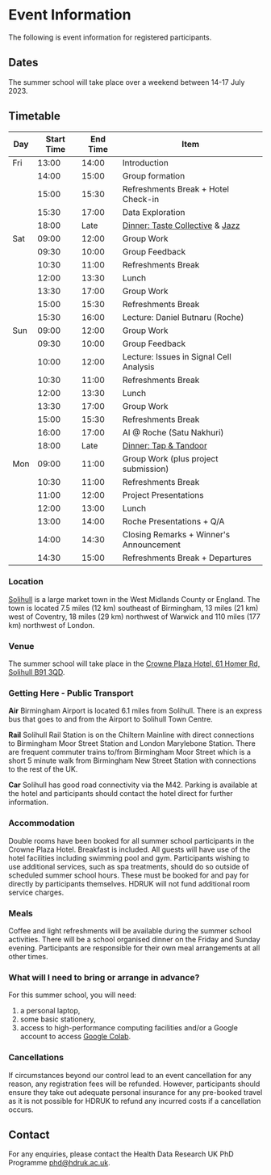 # Event Information

The following is event information for registered participants.

## Dates

The summer school will take place over a weekend between 14-17 July 2023. 

## Timetable

|Day|Start Time|End Time|Item|
|---|----------|--------|----|
|Fri|13:00|14:00|Introduction|
|      |14:00|15:00|Group formation|
|      |15:00|15:30|Refreshments Break + Hotel Check-in|
|      |15:30|17:00|Data Exploration|
|      |18:00|Late |[Dinner: Taste Collective](https://tastecollectivesolihull.co.uk/) & [Jazz](https://solihullbid.co.uk/events/solihull-jazz-festival-2023/)| 
|Sat|09:00|12:00|Group Work|
|   |09:30|10:00|Group Feedback|
|   |10:30|11:00|Refreshments Break|
|   |12:00|13:30|Lunch|
|   |13:30|17:00|Group Work|
|   |15:00|15:30|Refreshments Break|
|   |15:30|16:00|Lecture: Daniel Butnaru (Roche)|
|Sun|09:00|12:00|Group Work|
|   |09:30|10:00|Group Feedback|
|   |10:00|12:00|Lecture: Issues in Signal Cell Analysis|
|   |10:30|11:00|Refreshments Break|
|   |12:00|13:30|Lunch|
|   |13:30|17:00|Group Work|
|   |15:00|15:30|Refreshments Break|
|   |16:00|17:00|AI @ Roche (Satu Nakhuri)|
|   |18:00|Late |[Dinner: Tap & Tandoor](https://tapandtandoor.co.uk/)| 
|Mon|09:00|11:00|Group Work (plus project submission)|
|   |10:30|11:00|Refreshments Break|
|   |11:00|12:00|Project Presentations|
|   |12:00|13:00|Lunch|
|   |13:00|14:00|Roche Presentations + Q/A|
|   |14:00|14:30|Closing Remarks + Winner's Announcement|
|   |14:30|15:00|Refreshments Break + Departures|

### Location

[Solihull](https://en.wikipedia.org/wiki/Solihull) is a large market town in the West Midlands County or England. The town is located 7.5 miles (12 km) southeast of Birmingham, 13 miles (21 km) west of Coventry, 18 miles (29 km) northwest of Warwick and 110 miles (177 km) northwest of London.

### Venue

The summer school will take place in the [Crowne Plaza Hotel, 61 Homer Rd, Solihull B91 3QD](https://www.ihg.com/crowneplaza/hotels/gb/en/solihull/bhxsl/hoteldetail).

### Getting Here - Public Transport 

**Air** Birmingham Airport is located 6.1 miles from Solihull. There is an express bus that goes to and from the Airport to Solihull Town Centre.

**Rail** Solihull Rail Station is on the Chiltern Mainline with direct connections to Birmingham Moor Street Station and London Marylebone Station. There are frequent commuter trains to/from Birmingham Moor Street which is a short 5 minute walk from Birmingham New Street Station with connections to the rest of the UK.

**Car** Solihull has good road connectivity via the M42. Parking is available at the hotel and participants should contact the hotel direct for further information.

### Accommodation

Double rooms have been booked for all summer school participants in the Crowne Plaza Hotel. Breakfast is included. All guests will have use of the hotel facilities including swimming pool and gym. Participants wishing to use additional services, such as spa treatments, should do so outside of scheduled summer school hours. These must be booked for and pay for directly by participants themselves. HDRUK will not fund additional room service charges.

### Meals

Coffee and light refreshments will be available during the summer school activities. There will be a school organised dinner on the Friday and Sunday evening. Participants are responsible for their own meal arrangements at all other times.

### What will I need to bring or arrange in advance?

For this summer school, you will need:

1. a personal laptop,
2. some basic stationery,
3. access to high-performance computing facilities and/or a Google account to access [Google Colab](https://colab.research.google.com/).

### Cancellations

If circumstances beyond our control lead to an event cancellation for any reason, any registration fees will be refunded. However, participants should ensure they take out adequate personal insurance for any pre-booked travel as it is not possible for HDRUK to refund any incurred costs if a cancellation occurs.

## Contact

For any enquiries, please contact the Health Data Research UK PhD Programme [phd@hdruk.ac.uk](phd@hdruk.ac.uk).
